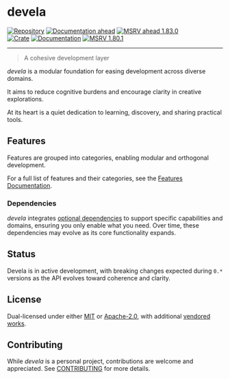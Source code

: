 # devela

[![Repository](https://flat.badgen.net/badge/github/v0.22.0/blue?icon=git)](https://github.com/andamira/devela)
[![Documentation ahead](https://flat.badgen.net/badge/docs/ahead*/blue)](https://andamira.github.io/libera/doc/devela/)
[![MSRV ahead 1.83.0](https://flat.badgen.net/badge/MSRV/1.83.0/blue)](https://releases.rs/docs/1.83.0/)
<br/>
[![Crate](https://img.shields.io/crates/v/devela.svg)](https://crates.io/crates/devela)
[![Documentation](https://docs.rs/devela/badge.svg)](https://docs.rs/devela/)
[![MSRV 1.80.1](https://flat.badgen.net/badge/MSRV/1.80.1/purple)](https://releases.rs/docs/1.80.1/)

---

> A cohesive development layer

*devela* is a modular foundation for easing development across diverse domains.

It aims to reduce cognitive burdens and encourage clarity in creative explorations.

At its heart is a quiet dedication to learning, discovery, and sharing practical tools.


## Features

Features are grouped into categories, enabling modular and orthogonal development.

For a full list of features and their categories, see the [Features Documentation].

[Features Doucumentation]: https://andamira.github.io/libera/doc/devela/_info/features/index.html
<!-- WAIT: publish -->
[Features Documentation]: https://docs.rs/devela/latest/devela/_info/features/index.html


### Dependencies

*devela* integrates [optional dependencies] to support specific capabilities and
domains, ensuring you only enable what you need. Over time, these dependencies
may evolve as its core functionality expands.


[optional dependencies]: https://andamira.github.io/libera/doc/devela/_dep/index.html
<!-- -->
[optional dependencies]: https://docs.rs/devela/latest/devela/_dep/index.html


## Status
Devela is in active development, with breaking changes expected during `0.*`
versions as the API evolves toward coherence and clarity.


## License
Dual-licensed under either [MIT](LICENSE-MIT) or [Apache-2.0](LICENSE-APACHE),
with additional [vendored works](DOCS/VENDORED.md).


## Contributing
While *devela* is a personal project, contributions are welcome and appreciated.
See [CONTRIBUTING](DOCS/CONTRIBUTING.md) for more details.
